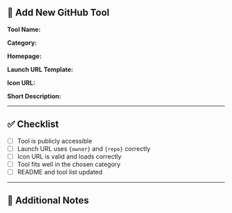## 🧩 Add New GitHub Tool

**Tool Name:**

<!-- e.g., GitMCP -->

**Category:**

<!-- e.g., Analytics & Insights -->

**Homepage:**

<!-- e.g., https://gitmcp.io -->

**Launch URL Template:**

<!-- e.g., https://gitmcp.io/{owner}/{repo} -->

**Icon URL:**

<!-- e.g., https://gitmcp.io/favicon.ico -->

**Short Description:**

<!-- Brief description of what the tool does -->

---

## ✅ Checklist

- [ ] Tool is publicly accessible
- [ ] Launch URL uses `{owner}` and `{repo}` correctly
- [ ] Icon URL is valid and loads correctly
- [ ] Tool fits well in the chosen category
- [ ] README and tool list updated

---

## 📎 Additional Notes

<!-- Optional: screenshots, testing notes, limitations, etc. -->
